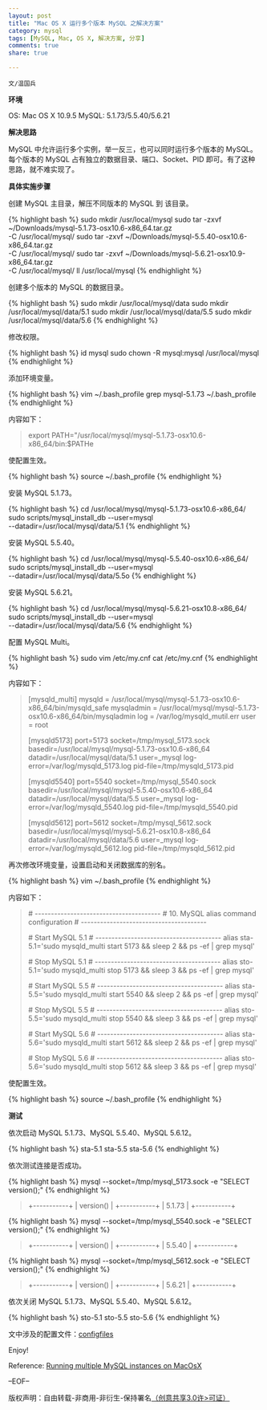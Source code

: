 ```yaml
---
layout: post
title: "Mac OS X 运行多个版本 MySQL 之解决方案"
category: mysql
tags: [MySQL, Mac, OS X, 解决方案, 分享]
comments: true
share: true

---
```


`文/温国兵` 

**环境**

OS: Mac OS X 10.9.5
MySQL: 5.1.73/5.5.40/5.6.21

**解决思路**

MySQL 中允许运行多个实例，举一反三，也可以同时运行多个版本的 MySQL。每个版本的 MySQL 占有独立的数据目录、端口、Socket、PID 即可。有了这种思路，就不难实现了。

**具体实施步骤**

创建 MySQL 主目录，解压不同版本的 MySQL 到 该目录。

{% highlight bash %}
sudo mkdir /usr/local/mysql
sudo tar -zxvf ~/Downloads/mysql-5.1.73-osx10.6-x86_64.tar.gz \
-C /usr/local/mysql/
sudo tar -zxvf ~/Downloads/mysql-5.5.40-osx10.6-x86_64.tar.gz \
-C /usr/local/mysql/
sudo tar -zxvf ~/Downloads/mysql-5.6.21-osx10.9-x86_64.tar.gz \
-C /usr/local/mysql/
ll /usr/local/mysql
{% endhighlight %}

创建多个版本的 MySQL 的数据目录。

{% highlight bash %}
sudo mkdir /usr/local/mysql/data
sudo mkdir /usr/local/mysql/data/5.1
sudo mkdir /usr/local/mysql/data/5.5
sudo mkdir /usr/local/mysql/data/5.6
{% endhighlight %}

修改权限。

{% highlight bash %}
id mysql
sudo chown -R mysql:mysql /usr/local/mysql
{% endhighlight %}

添加环境变量。

{% highlight bash %}
vim ~/.bash_profile 
grep mysql-5.1.73 ~/.bash_profile
{% endhighlight %}

内容如下：

> export PATH="/usr/local/mysql/mysql-5.1.73-osx10.6-x86_64/bin:$PATHe

使配置生效。

{% highlight bash %}
source ~/.bash_profile 
{% endhighlight %}

安装 MySQL 5.1.73。

{% highlight bash %}
cd /usr/local/mysql/mysql-5.1.73-osx10.6-x86_64/
sudo scripts/mysql_install_db --user=mysql \
--datadir=/usr/local/mysql/data/5.1
{% endhighlight %}

安装 MySQL 5.5.40。

{% highlight bash %}
cd /usr/local/mysql/mysql-5.5.40-osx10.6-x86_64/
sudo scripts/mysql_install_db --user=mysql \
--datadir=/usr/local/mysql/data/5.5o
{% endhighlight %}

安装 MySQL 5.6.21。

{% highlight bash %}
cd /usr/local/mysql/mysql-5.6.21-osx10.8-x86_64/
sudo scripts/mysql_install_db --user=mysql \
--datadir=/usr/local/mysql/data/5.6
{% endhighlight %}

配置 MySQL Multi。

{% highlight bash %}
sudo vim /etc/my.cnf
cat /etc/my.cnf 
{% endhighlight %}

内容如下：

> [mysqld_multi]
> mysqld     = /usr/local/mysql/mysql-5.1.73-osx10.6-x86_64/bin/mysqld_safe
> mysqladmin = /usr/local/mysql/mysql-5.1.73-osx10.6-x86_64/bin/mysqladmin
> log = /var/log/mysqld_mutil.err
> user       = root
> 
> [mysqld5173]
> port=5173
> socket=/tmp/mysql_5173.sock
> basedir=/usr/local/mysql/mysql-5.1.73-osx10.6-x86_64
> datadir=/usr/local/mysql/data/5.1
> user=_mysql
> log-error=/var/log/mysqld_5173.log
> pid-file=/tmp/mysqld_5173.pid
> 
> [mysqld5540]
> port=5540
> socket=/tmp/mysql_5540.sock
> basedir=/usr/local/mysql/mysql-5.5.40-osx10.6-x86_64
> datadir=/usr/local/mysql/data/5.5
> user=_mysql
> log-error=/var/log/mysqld_5540.log
> pid-file=/tmp/mysqld_5540.pid
> 
> [mysqld5612]
> port=5612
> socket=/tmp/mysql_5612.sock
> basedir=/usr/local/mysql/mysql-5.6.21-osx10.8-x86_64
> datadir=/usr/local/mysql/data/5.6
> user=_mysql
> log-error=/var/log/mysqld_5612.log
> pid-file=/tmp/mysqld_5612.pid

再次修改环境变量，设置启动和关闭数据库的别名。

{% highlight bash %}
vim ~/.bash_profile
{% endhighlight %}

内容如下：

> \#   ---------------------------------------
> \#   10.  MySQL alias command configuration
> \#   ---------------------------------------
> 
> \#   Start MySQL 5.1
> \#   ---------------------------------------
> alias sta-5.1='sudo mysqld_multi start 5173 && sleep 2 && ps -ef | grep mysql'
>
> \#   Stop MySQL 5.1
> \#   ---------------------------------------
> alias sto-5.1='sudo mysqld_multi stop 5173 && sleep 3 && ps -ef | grep mysql'
> 
> \#   Start MySQL 5.5
> \#   ---------------------------------------
> alias sta-5.5='sudo mysqld_multi start 5540 && sleep 2 && ps -ef | grep mysql'
> 
> \#   Stop MySQL 5.5
> \#   ---------------------------------------
> alias sto-5.5='sudo mysqld_multi stop 5540 && sleep 3 && ps -ef | grep mysql'
> 
> \#   Start MySQL 5.6
> \#   ---------------------------------------
> alias sta-5.6='sudo mysqld_multi start 5612 && sleep 2 && ps -ef | grep mysql'
> 
> \#   Stop MySQL 5.6
> \#   ---------------------------------------
> alias sto-5.6='sudo mysqld_multi stop 5612 && sleep 3 && ps -ef | grep mysql'

使配置生效。

{% highlight bash %}
source ~/.bash_profile 
{% endhighlight %}

**测试**

依次启动 MySQL 5.1.73、MySQL 5.5.40、MySQL 5.6.12。

{% highlight bash %}
sta-5.1
sta-5.5
sta-5.6
{% endhighlight %}

依次测试连接是否成功。

{% highlight bash %}
mysql --socket=/tmp/mysql_5173.sock -e "SELECT version();"
{% endhighlight %}

> +-----------+
> | version() |
> +-----------+
> | 5.1.73    |
> +-----------+

{% highlight bash %}
mysql --socket=/tmp/mysql_5540.sock -e "SELECT version();"
{% endhighlight %}

> +-----------+
> | version() |
> +-----------+
> | 5.5.40    |
> +-----------+

{% highlight bash %}
mysql --socket=/tmp/mysql_5612.sock -e "SELECT version();"
{% endhighlight %}

> +-----------+
> | version() |
> +-----------+
> | 5.6.21    |
> +-----------+

依次关闭 MySQL 5.1.73、MySQL 5.5.40、MySQL 5.6.12。

{% highlight bash %}
sto-5.1
sto-5.5
sto-5.6
{% endhighlight %}

文中涉及的配置文件：<a href="https://github.com/dbarobin/configfiles" target="_blank">configfiles</a>

Enjoy!

Reference:
<a href="http://criticallog.thornet.net/2011/05/24/running-multiple-mysql-instances-on-macosx/" target="_blank">Running multiple MySQL instances on MacOsX</a>

–EOF–

版权声明：自由转载-非商用-非衍生-保持署名<a href="http://creativecommons.org/licenses/by-nc-nd/3.0/deed.zh" target="_blank">（创意共享3.0许>可证）</a>
